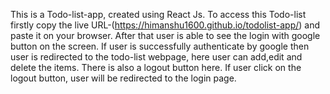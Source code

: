 This is a Todo-list-app, created using React Js.
To access this Todo-list firstly copy the live URL-(https://himanshu1600.github.io/todolist-app/) and paste it on your browser.
After that user is able to see the login with google button on the screen.
If user is successfully authenticate by google then user is redirected to the todo-list webpage, here user can add,edit and delete the items.
There is also a logout button here.
If user click on the logout button, user will be redirected to the login page.

